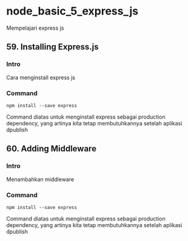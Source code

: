 # node_basic_5_express_js

Mempelajari express js

## 59. Installing Express.js

### Intro

Cara menginstall express js

### Command

```
npm install --save express
```

Command diatas untuk menginstall express sebagai production dependency, yang artinya kita tetap membutuhkannya setelah aplikasi dpublish

## 60. Adding Middleware

### Intro

Menambahkan middleware

### Command

```
npm install --save express
```

Command diatas untuk menginstall express sebagai production dependency, yang artinya kita tetap membutuhkannya setelah aplikasi dpublish

